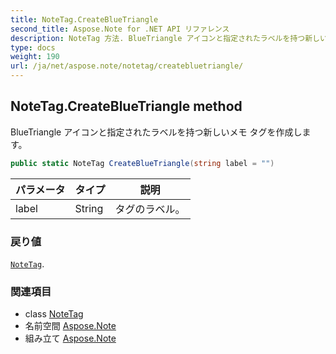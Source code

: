 ```yaml
---
title: NoteTag.CreateBlueTriangle
second_title: Aspose.Note for .NET API リファレンス
description: NoteTag 方法. BlueTriangle アイコンと指定されたラベルを持つ新しいメモ タグを作成します
type: docs
weight: 190
url: /ja/net/aspose.note/notetag/createbluetriangle/
---
```

## NoteTag.CreateBlueTriangle method

BlueTriangle アイコンと指定されたラベルを持つ新しいメモ タグを作成します。

```csharp
public static NoteTag CreateBlueTriangle(string label = "")
```

| パラメータ | タイプ | 説明 |
| --- | --- | --- |
| label | String | タグのラベル。 |

### 戻り値

[`NoteTag`](../).

### 関連項目

* class [NoteTag](../)
* 名前空間 [Aspose.Note](../../notetag/)
* 組み立て [Aspose.Note](../../../)


